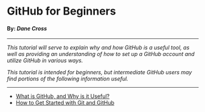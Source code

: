 # GitHub for Beginners
#### By: *Dane Cross*

---

*This tutorial will serve to explain why and how GitHub is a useful tool, as well as providing an understanding of how to set up a GitHub account and utilize GitHub in various ways.*

*This tutorial is intended for beginners, but intermediate GitHub users may find portions of the following information useful.*

---

* [What is GitHub, and Why is it Useful?](/pages/explanation.md)
* [How to Get Started with Git and GitHub](/pages/install.md)

